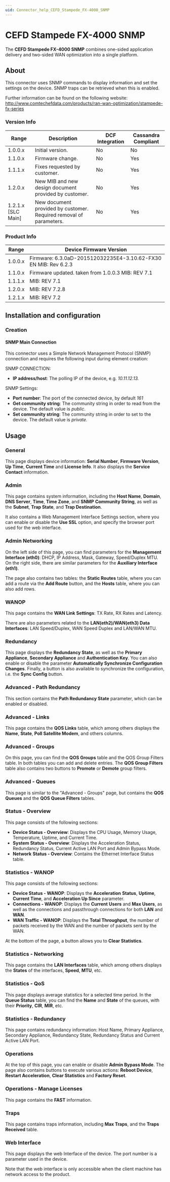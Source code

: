 ```yaml
---
uid: Connector_help_CEFD_Stampede_FX-4000_SNMP
---
```


# CEFD Stampede FX-4000 SNMP

The **CEFD Stampede FX-4000 SNMP** combines one-sided application delivery and two-sided WAN optimization into a single platform.

## About

This connector uses SNMP commands to display information and set the settings on the device. SNMP traps can be retrieved when this is enabled.

Further information can be found on the following website: <http://www.comtechefdata.com/products/ran-wan-optimization/stampede-fx-series>

### Version Info

| Range              | Description                                                        | DCF Integration | Cassandra Compliant |
|--------------------|--------------------------------------------------------------------|-----------------|---------------------|
| 1.0.0.x            | Initial version.                                                   | No              | No                  |
| 1.1.0.x            | Firmware change.                                                   | No              | Yes                 |
| 1.1.1.x            | Fixes requested by customer.                                       | No              | Yes                 |
| 1.2.0.x            | New MIB and new design document provided by customer.              | No              | Yes                 |
| 1.2.1.x [SLC Main] | New document provided by customer. Required removal of parameters. | No              | Yes                 |

### Product Info

| Range   | Device Firmware Version                                         |
|---------|-----------------------------------------------------------------|
| 1.0.0.x | Firmware: 6.3.0aD-201512032235E4-3.10.62-FX30 EN MIB: Rev 6.2.3 |
| 1.1.0.x | Firmware updated. taken from 1.0.0.3 MIB: REV 7.1               |
| 1.1.1.x | MIB: REV 7.1                                                    |
| 1.2.0.x | MIB: REV 7.2.8                                                  |
| 1.2.1.x | MIB: REV 7.2                                                    |

## Installation and configuration

### Creation

#### SNMP Main Connection

This connector uses a Simple Network Management Protocol (SNMP) connection and requires the following input during element creation:

SNMP CONNECTION:

- **IP address/host**: The polling IP of the device, e.g. *10.11.12.13.*

SNMP Settings:

- **Port number**: The port of the connected device, by default *161*
- **Get community string**: The community string in order to read from the device. The default value is *public*.
- **Set community string**: The community string in order to set to the device. The default value is *private.*

## Usage

### General

This page displays device information: **Serial Number**, **Firmware Version**, **Up Time**, **Current Time** and **License Info**. It also displays the **Service Contact** information.

### Admin

This page contains system information, including the **Host Name**, **Domain**, **DNS Server**, **Time**, **Time Zone**, and **SNMP** **Community String**, as well as the **Subnet**, **Trap State**, and **Trap Destination**.

It also contains a Web Management Interface Settings section, where you can enable or disable the **Use SSL** option, and specify the browser port used for the web interface.

### Admin Networking

On the left side of this page, you can find parameters for the **Management Interface (eth0)**: DHCP, IP Address, Mask, Gateway, Speed/Duplex MTU. On the right side, there are similar parameters for the **Auxiliary Interface (eth1)**.

The page also contains two tables: the **Static Routes** table, where you can add a route via the **Add Route** button, and the **Hosts** table, where you can also add rows.

### WANOP

This page contains the **WAN Link Settings**: TX Rate, RX Rates and Latency.

There are also parameters related to the **LAN(eth2)/WAN(eth3) Data Interfaces**: LAN Speed/Duplex, WAN Speed Duplex and LAN/WAN MTU.

### Redundancy

This page displays the **Redundancy State**, as well as the **Primary Appliance**, **Secondary Appliance** and **Authentication Key**. You can also enable or disable the parameter **Automatically Synchronize Configuration Changes**. Finally, a button is also available to synchronize the configuration, i.e. the **Sync Config** button.

### Advanced - Path Redundancy

This section contains the **Path Redundancy State** parameter, which can be enabled or disabled.

### Advanced - Links

This page contains the **QOS Links** table, which among others displays the **Name**, **State**, **Poll Satellite Modem**, and others columns.

### Advanced - Groups

On this page, you can find the **QOS Groups** table and the QOS Group Filters table. In both tables you can add and delete entries. The **QOS Group Filters** table also contains two buttons to **Promote** or **Demote** group filters.

### Advanced - Queues

This page is similar to the "Advanced - Groups" page, but contains the **QOS Queues** and the **QOS Queue Filters** tables.

### Status - Overview

This page consists of the following sections:

- **Device Status - Overview**: Displays the CPU Usage, Memory Usage, Temperature, Uptime, and Current Time.
- **System Status - Overview**: Displays the Acceleration Status, Redundancy Status, Current Active LAN Port and Admin Bypass Mode.
- **Network** **Status - Overview**: Contains the Ethernet Interface Status table.

### Statistics - WANOP

This page consists of the following sections:

- **Device Status - WANOP**: Displays the **Acceleration** **Status**, **Uptime**, **Current Time**, and **Acceleration Up Since** parameter.
- **Connections - WANOP**: Displays the **Current** **Users** and **Max Users**, as well as the connections and passthrough connections for both **LAN** and **WAN**.
- **WAN Traffic - WANOP**: Displays the **Total Throughput**, the number of packets received by the WAN and the number of packets sent by the WAN.

At the bottom of the page, a button allows you to **Clear Statistics**.

### Statistics - Networking

This page contains the **LAN Interfaces** table, which among others displays the **States** of the interfaces, **Speed**, **MTU**, etc.

### Statistics - QoS

This page displays average statistics for a selected time period. In the **Queue Status** table, you can find the **Name** and **State** of the queues, with their **Priority**, **CIR**, **MIR**, etc.

### Statistics - Redundancy

This page contains redundancy information: Host Name, Primary Appliance, Secondary Appliance, Redundancy State, Redundancy Status and Current Active LAN Port.

### Operations

At the top of this page, you can enable or disable **Admin Bypass Mode**. The page also contains buttons to execute various actions: **Reboot Device**, **Restart Acceleration**, **Clear Statistics** and **Factory Reset**.

### Operations - Manage Licenses

This page contains the **FAST** information.

### Traps

This page contains traps information, including **Max Traps**, and the **Traps Received** table.

### Web Interface

This page displays the web Interface of the device. The port number is a parameter used in the device.

Note that the web interface is only accessible when the client machine has network access to the product.
